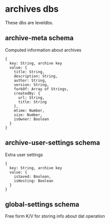 # archives dbs

These dbs are leveldbs.


## archive-meta schema

Computed information about archives

```
{
  key: String, archive key
  value: {
    title: String,
    description: String,
    author: String,
    version: String,
    forkOf: Array of Strings,
    createdBy: {
      url: String,
      title: String
    },
    mtime: Number,
    size: Number,
    isOwner: Boolean
  }
}
```

## archive-user-settings schema

Extra user settings 

```
{
  key: String, archive key
  value: {
    isSaved: Boolean,
    isHosting: Boolean
  }
}
```

## global-settings schema

Free form K/V for storing info about dat operation